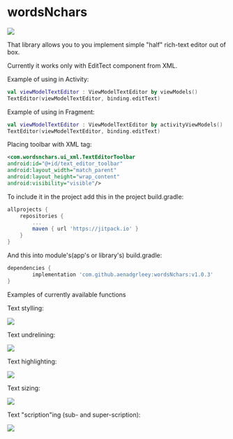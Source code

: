 # wordsNchars
[![](https://jitpack.io/v/aenadgrleey/wordsNchars.svg)](https://jitpack.io/#aenadgrleey/wordsNchars)

That library allows you to you implement simple "half" rich-text editor out of box. 

Currently it works only with EditTect component from XML. 

Example of using in Activity:

```kotlin
val viewModelTextEditor : ViewModelTextEditor by viewModels()
TextEditor(viewModelTextEditor, binding.editText)
```

Example of using in Fragment:

```kotlin
val viewModelTextEditor : ViewModelTextEditor by activityViewModels()
TextEditor(viewModelTextEditor, binding.editText)
```
Placing toolbar with XML tag:

```xml
<com.wordsnchars.ui_xml.TextEditorToolbar
android:id="@+id/text_editor_toolbar"
android:layout_width="match_parent"
android:layout_height="wrap_content"
android:visibility="visible"/>
```

To include it in the project add this in the project build.gradle:
```gradle
allprojects {
	repositories {
		...
		maven { url 'https://jitpack.io' }
	}
}
```

And this into module's(app's or library's) build.gradle:
```gradle
dependencies {
        implementation 'com.github.aenadgrleey:wordsNchars:v1.0.3'
}
```


Examples of currently available functions

Text stylling:

![](https://github.com/aenadgrleey/wordsNchars/blob/main/media/style_example.gif)

Text undrelining:

![](https://github.com/aenadgrleey/wordsNchars/blob/main/media/underline_example.gif)

Text highlighting:

![](https://github.com/aenadgrleey/wordsNchars/blob/main/media/highlight_example.gif)

Text sizing:

![](https://github.com/aenadgrleey/wordsNchars/blob/main/media/size_example.gif)

Text "scription"ing (sub- and super-scription):

![](https://github.com/aenadgrleey/wordsNchars/blob/main/media/scription_example.gif)
